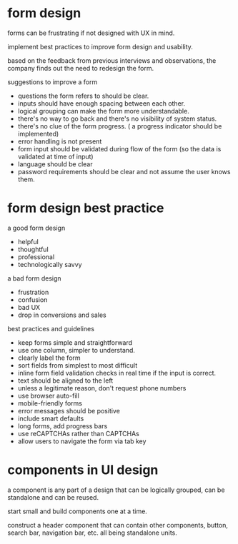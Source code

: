 # form design

forms can be frustrating if not designed with UX in mind.

implement best practices to improve form design and usability.

based on the feedback from previous interviews and observations, the company finds out the need to redesign the form.

suggestions to improve a form
- questions the form refers to should be clear.
- inputs should have enough spacing between each other.
- logical grouping can make the form more understandable.
- there's no way to go back and there's no visibility of system status.
- there's no clue of the form progress. ( a progress indicator should be implemented)
- error handling is not present
- form input should be validated during flow of the form (so the data is validated at time of input)
- language should be clear
- password requirements should be clear and not assume the user knows them.

# form design best practice

a good form design
- helpful
- thoughtful
- professional
- technologically savvy

a bad form design
- frustration
- confusion
- bad UX
- drop in conversions and sales

best practices and guidelines
- keep forms simple and straightforward
- use one column, simpler to understand.
- clearly label the form
- sort fields from simplest to most difficult
- inline form field validation checks in real time if the input is correct.
- text should be aligned to the left
- unless a legitimate reason, don't request phone numbers
- use browser auto-fill
- mobile-friendly forms
- error messages should be positive
- include smart defaults 
- long forms, add progress bars
- use reCAPTCHAs rather than CAPTCHAs
- allow users to navigate the form via tab key

# components in UI design

a component is any part of a design that can be logically grouped, can be standalone and can be reused.

start small and build components one at a time.

construct a header component that can contain other components, button, search bar, navigation bar, etc. all being standalone units.

